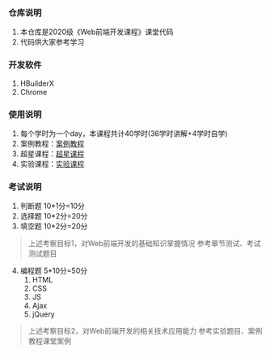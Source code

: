 ### 仓库说明
1. 本仓库是2020级《Web前端开发课程》课堂代码
2. 代码供大家参考学习
### 开发软件
1. HBuilderX
2. Chrome
### 使用说明
1. 每个学时为一个day，本课程共计40学时(36学时讲解+4学时自学)
2. 案例教程：[案例教程](https://www.kancloud.cn/pzhlan/webfontcase/2651296)
3. 超星课程：[超星课程](https://mooc1.chaoxing.com/course/222729413.html)
4. 实验课程：[实验课程](https://mooc1.chaoxing.com/course/221774475.html)
### 考试说明
1. 判断题 10*1分=10分
2. 选择题 10*2分=20分
3. 填空题 10*2分=20分
> 上述考察目标1，对Web前端开发的基础知识掌握情况
> 参考章节测试、考试测试题目
4. 编程题 5*10分=50分
	1. HTML	
	2. CSS
	3. JS
	4. Ajax
	5. jQuery
> 上述考察目标2，对Web前端开发的相关技术应用能力
> 参考实验题目、案例教程课堂案例